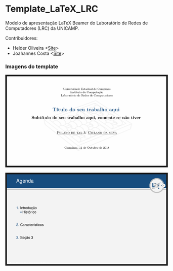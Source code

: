 # Template_LaTeX_LRC
Modelo de apresentação LaTeX Beamer do Laboratório de Redes de Computadores (LRC) da UNICAMP.

Contribuidores:

* Helder Oliveira <[Site](http://www.lrc.ic.unicamp.br/~helder "Helder's Homepage")>
* Joahannes Costa <[Site](http://www.lrc.ic.unicamp.br/~joahannes "Joahannes' Homepage")>

### Imagens do template ###

<p align="center">
	<img src="https://github.com/joahannes/Template_LaTeX_LRC/blob/master/images/template1.png" border="5" width="800"/>
</p>

<p align="center">
	<img src="https://github.com/joahannes/Template_LaTeX_LRC/blob/master/images/template2.png" border="5" width="800"/>
</p>
